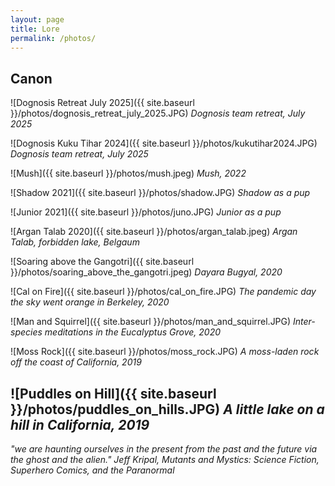 ```yaml
---
layout: page
title: Lore
permalink: /photos/
---
```



## Canon

![Dognosis Retreat July 2025]({{ site.baseurl }}/photos/dognosis_retreat_july_2025.JPG)
*Dognosis team retreat, July 2025*

![Dognosis Kuku Tihar 2024]({{ site.baseurl }}/photos/kukutihar2024.JPG)
*Dognosis team retreat, July 2025*

![Mush]({{ site.baseurl }}/photos/mush.jpeg)
*Mush, 2022*

![Shadow 2021]({{ site.baseurl }}/photos/shadow.JPG)
*Shadow as a pup*

![Junior 2021]({{ site.baseurl }}/photos/juno.JPG)
*Junior as a pup*

![Argan Talab 2020]({{ site.baseurl }}/photos/argan_talab.jpeg)
*Argan Talab, forbidden lake, Belgaum*

![Soaring above the Gangotri]({{ site.baseurl }}/photos/soaring_above_the_gangotri.jpeg)
*Dayara Bugyal, 2020*


![Cal on Fire]({{ site.baseurl }}/photos/cal_on_fire.JPG)
*The pandemic day the sky went orange in Berkeley, 2020*

![Man and Squirrel]({{ site.baseurl }}/photos/man_and_squirrel.JPG)
*Inter-species meditations in the Eucalyptus Grove, 2020*

![Moss Rock]({{ site.baseurl }}/photos/moss_rock.JPG)
*A moss-laden rock off the coast of California, 2019*

![Puddles on Hill]({{ site.baseurl }}/photos/puddles_on_hills.JPG)
*A little lake on a hill in California, 2019*
---

*"we are haunting ourselves in the present from the past and the future via the ghost and the alien." Jeff Kripal, Mutants and Mystics: Science Fiction, Superhero Comics, and the Paranormal*
